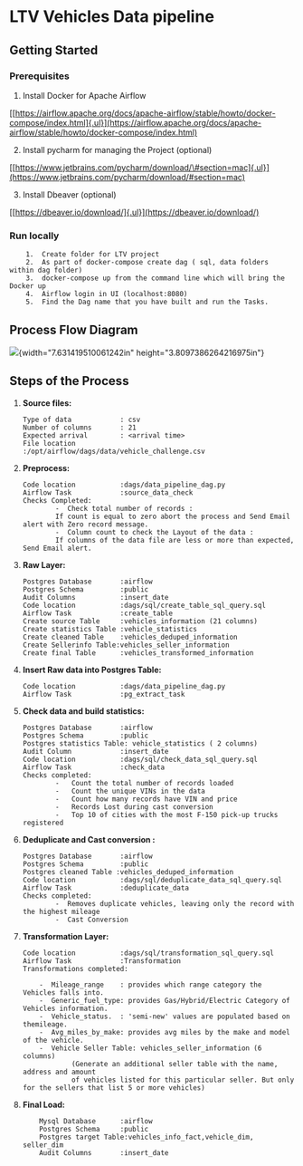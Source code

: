 # **LTV Vehicles Data pipeline**

## **Getting Started**

### **Prerequisites**

1.  Install Docker for Apache Airflow

[[https://airflow.apache.org/docs/apache-airflow/stable/howto/docker-compose/index.html]{.ul}](https://airflow.apache.org/docs/apache-airflow/stable/howto/docker-compose/index.html)

2.  Install pycharm for managing the Project (optional)

[[https://www.jetbrains.com/pycharm/download/\#section=mac]{.ul}](https://www.jetbrains.com/pycharm/download/#section=mac)

3.  Install Dbeaver (optional)

[[https://dbeaver.io/download/]{.ul}](https://dbeaver.io/download/)

### **Run locally**

        1.  Create folder for LTV project
        2.  As part of docker-compose create dag ( sql, data folders within dag folder)
        3.  docker-compose up from the command line which will bring the Docker up
        4.  Airflow login in UI (localhost:8080)
        5.  Find the Dag name that you have built and run the Tasks.

## **Process Flow Diagram**

![](vertopal_27f870cf549848bebbed9c847017d4f9/media/image1.png){width="7.631419510061242in"
height="3.8097386264216975in"}

## **Steps of the Process**

1)  **Source files:**

        Type of data            : csv
        Number of columns       : 21
        Expected arrival        : <arrival time>
        File location           :/opt/airflow/dags/data/vehicle_challenge.csv

2)  **Preprocess:**

        Code location           :dags/data_pipeline_dag.py
        Airflow Task            :source_data_check
        Checks Completed:
                -  Check total number of records : 
                If count is equal to zero abort the process and Send Email alert with Zero record message.
                -  Column count to check the Layout of the data :
                If columns of the data file are less or more than expected, Send Email alert.

3)  **Raw Layer:**

        Postgres Database       :airflow
        Postgres Schema         :public
        Audit Columns           :insert_date
        Code location           :dags/sql/create_table_sql_query.sql
        Airflow Task            :create_table
        Create source Table     :vehicles_information (21 columns)
        Create statistics Table :vehicle_statistics
        Create cleaned Table    :vehicles_deduped_information
        Create Sellerinfo Table:vehicles_seller_information
        Create final Table      :vehicles_transformed_information

4)  **Insert Raw data into Postgres Table:**

        Code location           :dags/data_pipeline_dag.py
        Airflow Task            :pg_extract_task

5)  **Check data and build statistics:**

        Postgres Database       :airflow
        Postgres Schema         :public
        Postgres statistics Table: vehicle_statistics ( 2 columns)
        Audit Column            :insert_date
        Code location           :dags/sql/check_data_sql_query.sql
        Airflow Task            :check_data
        Checks completed:
                -   Count the total number of records loaded
                -   Count the unique VINs in the data
                -   Count how many records have VIN and price
                -   Records Lost during cast conversion
                -   Top 10 of cities with the most F-150 pick-up trucks registered

6)  **Deduplicate and Cast conversion :**

        Postgres Database       :airflow
        Postgres Schema         :public
        Postgres cleaned Table :vehicles_deduped_information
        Code location           :dags/sql/deduplicate_data_sql_query.sql
        Airflow Task            :deduplicate_data
        Checks completed:
                -  Removes duplicate vehicles, leaving only the record with the highest mileage
                -  Cast Conversion

7)  **Transformation Layer:**

        Code location           :dags/sql/transformation_sql_query.sql
        Airflow Task            :Transformation
        Transformations completed:

            -  Mileage_range    : provides which range category the Vehicles falls into.
            -  Generic_fuel_type: provides Gas/Hybrid/Electric Category of Vehicles information.
            -  Vehicle_status.  : 'semi-new' values are populated based on themileage.
            -  Avg_miles_by_make: provides avg miles by the make and model of the vehicle.
            -  Vehicle Seller Table: vehicles_seller_information (6 columns)
                    (Generate an additional seller table with the name, address and amount
                    of vehicles listed for this particular seller. But only for the sellers that list 5 or more vehicles)

8)  **Final Load:**

            Mysql Database      :airflow
            Postgres Schema     :public
            Postgres target Table:vehicles_info_fact,vehicle_dim, seller_dim
            Audit Columns       :insert_date
